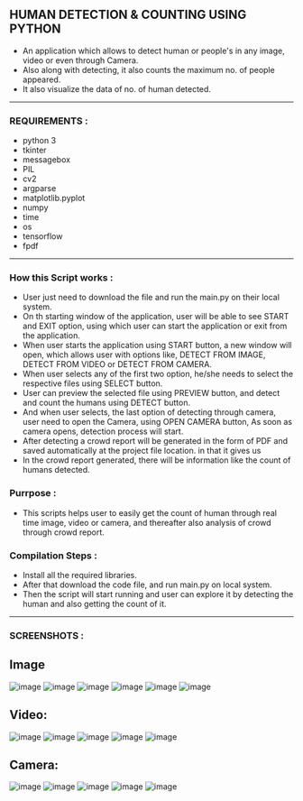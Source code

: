 ## HUMAN DETECTION & COUNTING USING PYTHON
- An application which allows to detect human or people's in any image, video or even through Camera.
- Also along with detecting, it also counts the maximum no. of people appeared.
- It also visualize the data of no. of human detected.

****

### REQUIREMENTS : 
- python 3
- tkinter
- messagebox
- PIL
- cv2
- argparse
- matplotlib.pyplot
- numpy
- time
- os
- tensorflow
- fpdf

****

### How this Script works :
- User just need to download the file and run the main.py on their local system.
- On th starting window of the application, user will be able to see START and EXIT option, using which user can start the application or exit from the application.
- When user starts the application using START button, a new window will open, which allows user with options like, DETECT FROM IMAGE, DETECT FROM VIDEO or DETECT FROM CAMERA.
- When user selects any of the first two option, he/she needs to select the respective files using SELECT button.
- User can preview the selected file using PREVIEW button, and detect and count the humans using DETECT button.
- And when user selects, the last option of detecting through camera, user need to open the Camera, using OPEN CAMERA button, As soon as camera opens, detection process will start.
- After detecting a crowd report will be generated in the form of PDF and saved automatically at the project file location. in that it gives us 
- In the crowd report generated, there will be information like the count of humans detected.

### Purrpose :
- This scripts helps user to easily get the count of human through real time image, video or camera, and thereafter also analysis of crowd through crowd report.

### Compilation Steps :
- Install all the required libraries.
- After that download the code file, and run main.py on local system.
- Then the script will start running and user can explore it by detecting the human and also getting the count of it.

****

### SCREENSHOTS :

## Image

![image](https://github.com/KrishnaSaiRadhesh/Human-detection-and-counting-using-python/assets/109035471/f79ec2f1-9aa7-4b5b-9044-d779757bb74c)
![image](https://github.com/KrishnaSaiRadhesh/Human-detection-and-counting-using-python/assets/109035471/4cf897aa-8fbf-403b-8806-991c531dfaa6)
![image](https://github.com/KrishnaSaiRadhesh/Human-detection-and-counting-using-python/assets/109035471/8cd1bdb0-ac65-45b6-bee4-0b6fe2b1f319)
![image](https://github.com/KrishnaSaiRadhesh/Human-detection-and-counting-using-python/assets/109035471/3b80b7ca-dc46-48fe-bad2-801cf329fd2d)
![image](https://github.com/KrishnaSaiRadhesh/Human-detection-and-counting-using-python/assets/109035471/1ce4ee8e-b13c-49bd-8a59-3d73b7cbb82c)
![image](https://github.com/KrishnaSaiRadhesh/Human-detection-and-counting-using-python/assets/109035471/a7412f95-390a-4b64-99ae-d3250c997499)



## Video:

![image](https://github.com/KrishnaSaiRadhesh/Human-detection-and-counting-using-python/assets/109035471/f250a5f7-d57a-4b8f-9649-182e4bb9db1f)
![image](https://github.com/KrishnaSaiRadhesh/Human-detection-and-counting-using-python/assets/109035471/35a59c1c-5299-4455-b8df-c816f5e93637)
![image](https://github.com/KrishnaSaiRadhesh/Human-detection-and-counting-using-python/assets/109035471/ea18f0fa-2229-492d-aeb9-05dad34142a7)
![image](https://github.com/KrishnaSaiRadhesh/Human-detection-and-counting-using-python/assets/109035471/202f02e7-0cc1-4c18-86a5-f21f8675a6d0)
![image](https://github.com/KrishnaSaiRadhesh/Human-detection-and-counting-using-python/assets/109035471/13afb6f6-25ae-49c3-bc68-b60d3994bfb0)



## Camera:

![image](https://github.com/KrishnaSaiRadhesh/Human-detection-and-counting-using-python/assets/109035471/9e4be7bb-25da-4167-b412-eaa0ab73d8ef)
![image](https://github.com/KrishnaSaiRadhesh/Human-detection-and-counting-using-python/assets/109035471/9269517e-a3f2-4e7b-ad45-63933fdcdd59)
![image](https://github.com/KrishnaSaiRadhesh/Human-detection-and-counting-using-python/assets/109035471/68c1820d-c6ee-4794-b69e-52cf84c04b52)
![image](https://github.com/KrishnaSaiRadhesh/Human-detection-and-counting-using-python/assets/109035471/de32b8df-c2fa-4117-8d1b-458c7cb8b619)
![image](https://github.com/KrishnaSaiRadhesh/Human-detection-and-counting-using-python/assets/109035471/3003c2ba-76dc-4060-bbbf-17eb5eb2e9ac)











